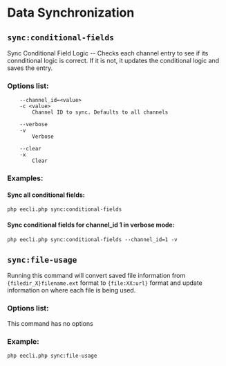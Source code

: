 # Data Synchronization

## `sync:conditional-fields`

Sync Conditional Field Logic -- Checks each channel entry to see if its connditional logic is correct. If it is not, it updates the conditional logic and saves the entry.

### Options list:

```
    --channel_id=<value>
    -c <value>
        Channel ID to sync. Defaults to all channels

    --verbose
    -v
        Verbose

    --clear
    -x
        Clear
```

### Examples:

#### Sync all conditional fields:

`php eecli.php sync:conditional-fields`

#### Sync conditional fields for channel_id 1 in verbose mode:

`php eecli.php sync:conditional-fields --channel_id=1 -v`



## `sync:file-usage`

Running this command will convert saved file information from `{filedir_X}filename.ext` format to `{file:XX:url}` format and update information on where each file is being used.

### Options list:

This command has no options

### Example:

`php eecli.php sync:file-usage`

